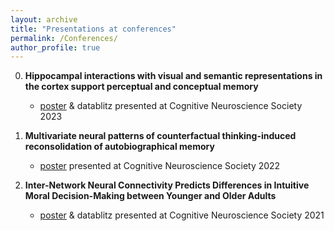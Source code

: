 ```yaml
---
layout: archive
title: "Presentations at conferences"
permalink: /Conferences/
author_profile: true
---
```


0. **Hippocampal interactions with visual and semantic representations in the cortex support perceptual and conceptual memory**
	- [poster](https://docs.google.com/viewer?url=https://raw.githubusercontent.com/Huang-Shenyang/Huang-Shenyang.github.io/blob/master/files/CNS2023.pdf) & datablitz presented at Cognitive Neuroscience Society 2023

0. **Multivariate neural patterns of counterfactual thinking-induced reconsolidation of autobiographical memory** 
	- [poster](https://docs.google.com/viewer?url=https://raw.githubusercontent.com/Huang-Shenyang/Huang-Shenyang.github.io/blob/master/files/CNS2022.pdf) presented at Cognitive Neuroscience Society 2022

0. **Inter-Network Neural Connectivity Predicts Differences in Intuitive Moral Decision-Making between Younger and Older Adults** 
	- [poster](https://docs.google.com/viewer?url=https://raw.githubusercontent.com/Huang-Shenyang/Huang-Shenyang.github.io/blob/master/files/CNS2021.pdf) & datablitz presented at Cognitive Neuroscience Society 2021

